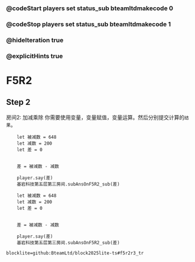 ### @codeStart players set status_sub bteamltdmakecode 0
### @codeStop players set status_sub bteamltdmakecode 1

### @hideIteration true
### @explicitHints true

# F5R2

## Step 2
房间2: 加减乘除
你需要使用变量，变量赋值，变量运算。然后分别提交计算的``结果``。

```ghost
    let 被减数 = 648
    let 减数 = 200
    let 差 = 0
    
    
    差 = 被减数 - 减数

    player.say(差)
    基岩科技第五层第三房间.subAnsOnF5R2_sub(差)
```
```template
    let 被减数 = 648
    let 减数 = 200
    let 差 = 0
    
    
    差 = 被减数 - 减数

    player.say(差)
    基岩科技第五层第三房间.subAnsOnF5R2_sub(差)
```

```package
blocklite=github:BteamLtd/block2025lite-ts#f5r2r3_tr
```
